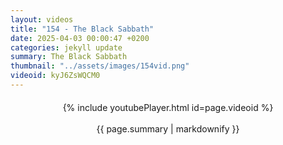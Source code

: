 ```yaml
---
layout: videos
title: "154 - The Black Sabbath"
date: 2025-04-03 00:00:47 +0200
categories: jekyll update
summary: The Black Sabbath
thumbnail: "../assets/images/154vid.png"
videoid: kyJ6ZsWQCM0
---
```


<div style="text-align: center; margin-top: 20px;">
  {% include youtubePlayer.html id=page.videoid %}
  <p style="margin-top: 15px; font-size: 1.2em; color: #333;">
    <p>{{ page.summary | markdownify }}</p>
  </p>
</div>
